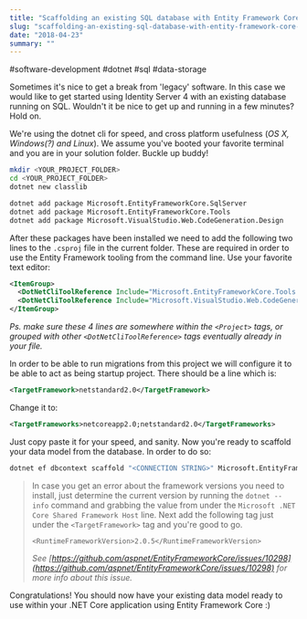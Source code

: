 ```yaml
---
title: "Scaffolding an existing SQL database with Entity Framework Core in 5 minutes"
slug: "scaffolding-an-existing-sql-database-with-entity-framework-core-in-5-minutes"
date: "2018-04-23"
summary: ""
---
```


#software-development #dotnet #sql #data-storage

Sometimes it's nice to get a break from 'legacy' software. In this case we would like to get started using Identity Server 4 with an existing database running on SQL. Wouldn't it be nice to get up and running in a few minutes? Hold on.

We're using the dotnet cli for speed, and cross platform usefulness (*OS X, Windows(?) and Linux*). We assume you've booted your favorite terminal and you are in your solution folder. Buckle up buddy!

```bash
mkdir <YOUR_PROJECT_FOLDER>
cd <YOUR_PROJECT_FOLDER>
dotnet new classlib

dotnet add package Microsoft.EntityFrameworkCore.SqlServer
dotnet add package Microsoft.EntityFrameworkCore.Tools
dotnet add package Microsoft.VisualStudio.Web.CodeGeneration.Design
```

After these packages have been installed we need to add the following two lines to the `.csproj` file in the current folder. These are required in order to use the Entity Framework tooling from the command line. Use your favorite text editor:

```xml
<ItemGroup>
  <DotNetCliToolReference Include="Microsoft.EntityFrameworkCore.Tools.DotNet" Version="2.0.0" />
  <DotNetCliToolReference Include="Microsoft.VisualStudio.Web.CodeGeneration.Tools" Version="2.0.0" />
</ItemGroup>
```

*Ps. make sure these 4 lines are somewhere within the `<Project>` tags, or grouped with other `<DotNetCliToolReference>` tags eventually already in your file.*

In order to be able to run migrations from this project we will configure it to be able to act as being startup project. There should be a line which is:

```xml
<TargetFramework>netstandard2.0</TargetFramework>
```

Change it to:

```xml
<TargetFrameworks>netcoreapp2.0;netstandard2.0</TargetFrameworks>
```

Just copy paste it for your speed, and sanity. Now you're ready to scaffold your data model from the database. In order to do so:

```bash
dotnet ef dbcontext scaffold "<CONNECTION STRING>" Microsoft.EntityFrameworkCore.SqlServer
```

> In case you get an error about the framework versions you need to install, just determine the current version by running the `dotnet --info` command and grabbing the value from under the `Microsoft .NET Core Shared Framework Host` line. Next add the following tag just under the `<TargetFramework>`&nbsp;tag and you're good to go.
>
>
> ```
> <RuntimeFrameworkVersion>2.0.5</RuntimeFrameworkVersion>
> ```
>
> *See [https://github.com/aspnet/EntityFrameworkCore/issues/10298](https://github.com/aspnet/EntityFrameworkCore/issues/10298) for more info about this issue.*

Congratulations! You should now have your existing data model ready to use within your .NET Core application using Entity Framework Core :)

